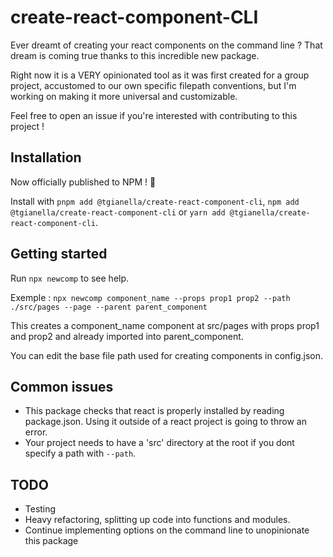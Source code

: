 # create-react-component-CLI
Ever dreamt of creating your react components on the command line ? That dream is coming true thanks to this incredible new package.

Right now it is a VERY opinionated tool as it was first created for a group project, accustomed to our own specific filepath conventions, but I'm working on making it more universal and customizable.

Feel free to open an issue if you're interested with contributing to this project ! 

## Installation

Now officially published to NPM ! :tada:

Install with `pnpm add @tgianella/create-react-component-cli`, `npm add @tgianella/create-react-component-cli` or `yarn add @tgianella/create-react-component-cli`.

## Getting started

Run `npx newcomp` to see help.

Exemple : `npx newcomp component_name --props prop1 prop2 --path ./src/pages --page --parent parent_component`

This creates a component_name component at src/pages with props prop1 and prop2 and already imported into parent_component.

You can edit the base file path used for creating components in config.json.

## Common issues

- This package checks that react is properly installed by reading package.json. Using it outside of a react project is going to throw an error.
- Your project needs to have a 'src' directory at the root if you dont specify a path with `--path`.

## TODO

- Testing
- Heavy refactoring, splitting up code into functions and modules.
- Continue implementing options on the command line to unopinionate this package
